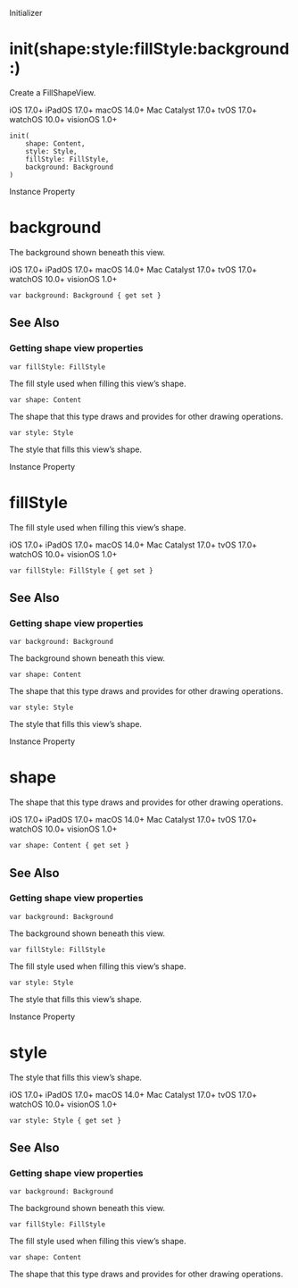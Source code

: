 Initializer

# init(shape:style:fillStyle:background:)

Create a FillShapeView.

iOS 17.0+  iPadOS 17.0+  macOS 14.0+  Mac Catalyst 17.0+  tvOS 17.0+  watchOS
10.0+  visionOS 1.0+

    
    
    init(
        shape: Content,
        style: Style,
        fillStyle: FillStyle,
        background: Background
    )

Instance Property

# background

The background shown beneath this view.

iOS 17.0+  iPadOS 17.0+  macOS 14.0+  Mac Catalyst 17.0+  tvOS 17.0+  watchOS
10.0+  visionOS 1.0+

    
    
    var background: Background { get set }

## See Also

### Getting shape view properties

`var fillStyle: FillStyle`

The fill style used when filling this view’s shape.

`var shape: Content`

The shape that this type draws and provides for other drawing operations.

`var style: Style`

The style that fills this view’s shape.

Instance Property

# fillStyle

The fill style used when filling this view’s shape.

iOS 17.0+  iPadOS 17.0+  macOS 14.0+  Mac Catalyst 17.0+  tvOS 17.0+  watchOS
10.0+  visionOS 1.0+

    
    
    var fillStyle: FillStyle { get set }

## See Also

### Getting shape view properties

`var background: Background`

The background shown beneath this view.

`var shape: Content`

The shape that this type draws and provides for other drawing operations.

`var style: Style`

The style that fills this view’s shape.

Instance Property

# shape

The shape that this type draws and provides for other drawing operations.

iOS 17.0+  iPadOS 17.0+  macOS 14.0+  Mac Catalyst 17.0+  tvOS 17.0+  watchOS
10.0+  visionOS 1.0+

    
    
    var shape: Content { get set }

## See Also

### Getting shape view properties

`var background: Background`

The background shown beneath this view.

`var fillStyle: FillStyle`

The fill style used when filling this view’s shape.

`var style: Style`

The style that fills this view’s shape.

Instance Property

# style

The style that fills this view’s shape.

iOS 17.0+  iPadOS 17.0+  macOS 14.0+  Mac Catalyst 17.0+  tvOS 17.0+  watchOS
10.0+  visionOS 1.0+

    
    
    var style: Style { get set }

## See Also

### Getting shape view properties

`var background: Background`

The background shown beneath this view.

`var fillStyle: FillStyle`

The fill style used when filling this view’s shape.

`var shape: Content`

The shape that this type draws and provides for other drawing operations.

